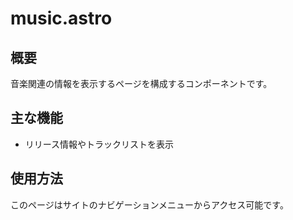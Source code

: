 # music.astro

## 概要
音楽関連の情報を表示するページを構成するコンポーネントです。

## 主な機能
- リリース情報やトラックリストを表示

## 使用方法
このページはサイトのナビゲーションメニューからアクセス可能です。